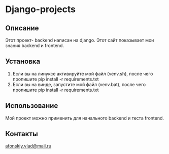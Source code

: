 # Django-projects

## Описание
Этот проект- backend написан на django. Этот сайт показывает мои знания backend и frontend.
## Установка
1. Если вы на линуксе активируйте мой файл (venv.sh), после чего пропишите pip install -r requirements.txt
2. Если вы на винде, запустите мой файл (venv.bat), после чего пропишите pip install -r requirements.txt

## Использование
Мой проект можно применить для начального backend и теста frontend.

## Контакты
afonskiy.vlad@mail.ru 
